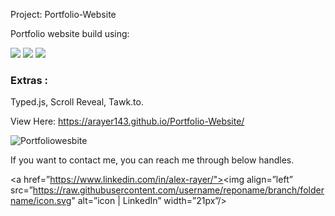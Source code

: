 Project: Portfolio-Website


Portfolio website build using:

![](https://img.shields.io/badge/Code-HTML5-informational?style=flat&logo=HTML5&color=E34F26)
![](https://img.shields.io/badge/Code-JavaScript-informational?style=flat&logo=JavaScript&color=F7DF1E)
![](https://img.shields.io/badge/Style-CSS3-informational?style=flat&logo=CSS3&color=1572B6)




### Extras : 
Typed.js, Scroll Reveal, Tawk.to.



View Here:
https://arayer143.github.io/Portfolio-Website/

![Portfoliowesbite](https://user-images.githubusercontent.com/89434892/185240101-92691938-6a36-443b-983d-435dfa044151.PNG)


If you want to contact me, you can reach me through below handles.

<a href=”https://www.linkedin.com/in/alex-rayer/"><img align=”left” src=”https://raw.githubusercontent.com/username/reponame/branch/foldername/icon.svg" alt=”icon | LinkedIn” width=”21px”/></a>



